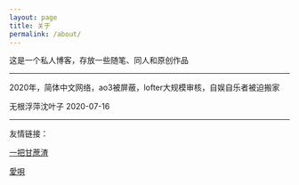 ```yaml
---
layout: page
title: 关于
permalink: /about/
---
```


这是一个私人博客，存放一些随笔、同人和原创作品

---

2020年，简体中文网络，ao3被屏蔽，lofter大规模审核，自娱自乐者被迫搬家

无根浮萍沈叶子 2020-07-16

---

友情链接：

[一把甘蔗渣](https://kamadhatu.github.io/sanjingjiuhuang/)

[愛唄](https://aiuta264.github.io/aiuta/)

